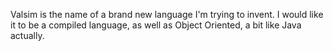 Valsim is the name of a brand new language I'm trying to invent.
I would like it to be a compiled language, as well as Object Oriented, a bit like Java actually.
